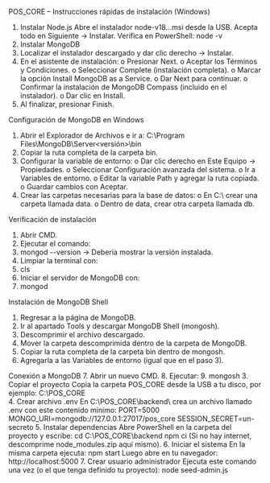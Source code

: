 POS_CORE – Instrucciones rápidas de instalación (Windows)
1. Instalar Node.js
Abre el instalador node-v18...msi desde la USB.
Acepta todo en Siguiente → Instalar.
Verifica en PowerShell: node -v
2. Instalar MongoDB
1.	Localizar el instalador descargado y dar clic derecho → Instalar.
2.	En el asistente de instalación:
o	Presionar Next.
o	Aceptar los Términos y Condiciones.
o	Seleccionar Complete (instalación completa).
o	Marcar la opción Install MongoDB as a Service.
o	Dar Next para continuar.
o	Confirmar la instalación de MongoDB Compass (incluido en el instalador).
o	Dar clic en Install.
3.	Al finalizar, presionar Finish.

Configuración de MongoDB en Windows
1.	Abrir el Explorador de Archivos e ir a:
C:\Program Files\MongoDB\Server\<versión>\bin
2.	Copiar la ruta completa de la carpeta bin.
3.	Configurar la variable de entorno:
o	Dar clic derecho en Este Equipo → Propiedades.
o	Seleccionar Configuración avanzada del sistema.
o	Ir a Variables de entorno.
o	Editar la variable Path y agregar la ruta copiada.
o	Guardar cambios con Aceptar.
4.	Crear las carpetas necesarias para la base de datos:
o	En C:\ crear una carpeta llamada data.
o	Dentro de data, crear otra carpeta llamada db.

Verificación de instalación
1.	Abrir CMD.
2.	Ejecutar el comando:
3.	mongod --version
→ Debería mostrar la versión instalada.
4.	Limpiar la terminal con:
5.	cls
6.	Iniciar el servidor de MongoDB con:
7.	mongod

Instalación de MongoDB Shell
1.	Regresar a la página de MongoDB.
2.	Ir al apartado Tools y descargar MongoDB Shell (mongosh).
3.	Descomprimir el archivo descargado.
4.	Mover la carpeta descomprimida dentro de la carpeta de MongoDB.
5.	Copiar la ruta completa de la carpeta bin dentro de mongosh.
6.	Agregarla a las Variables de entorno (igual que en el paso 3).

Conexión a MongoDB
7.	Abrir un nuevo CMD.
8.	Ejecutar:
9.	mongosh
3. Copiar el proyecto
Copia la carpeta POS_CORE desde la USB a tu disco, por ejemplo: C:\POS_CORE\
4. Crear archivo .env
En C:\POS_CORE\backend\ crea un archivo llamado .env con este contenido mínimo:
PORT=5000
MONGO_URI=mongodb://127.0.0.1:27017/pos_core
SESSION_SECRET=un-secreto
5. Instalar dependencias
Abre PowerShell en la carpeta del proyecto y escribe:
cd C:\POS_CORE\backend
npm ci
(Si no hay internet, descomprime node_modules.zip aquí mismo).
6. Iniciar el sistema
En la misma carpeta ejecuta: npm start
Luego abre en tu navegador: http://localhost:5000
7. Crear usuario administrador
Ejecuta este comando una vez (o el que tenga definido tu proyecto):
node seed-admin.js


